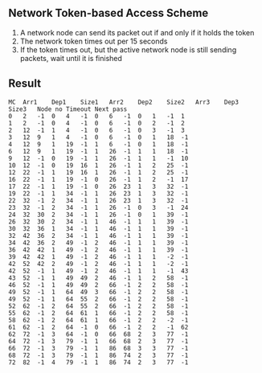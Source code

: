 ## Network Token-based Access Scheme

1. A network node can send its packet out if and only if it holds the token
2. The network token times out per 15 seconds
3. If the token times out, but the active network node is still sending packets, wait until it is finished

## Result
```
MC	Arr1	Dep1	Size1	Arr2	Dep2	Size2	Arr3	Dep3	Size3	Node no	Timeout	Next pass
0	2	-1	0	4	-1	0	6	-1	0	1	-1	1
1	2	-1	0	4	-1	0	6	-1	0	2	-1	2
2	12	-1	1	4	-1	0	6	-1	0	3	-1	3
3	12	9	1	4	-1	0	6	-1	0	1	18	-1
4	12	9	1	19	-1	1	6	-1	0	1	18	-1
6	12	9	1	19	-1	1	26	-1	1	1	18	-1
9	12	-1	0	19	-1	1	26	-1	1	1	-1	10
10	12	-1	0	19	16	1	26	-1	1	2	25	-1
12	22	-1	1	19	16	1	26	-1	1	2	25	-1
16	22	-1	1	19	-1	0	26	-1	1	2	-1	17
17	22	-1	1	19	-1	0	26	23	1	3	32	-1
19	22	-1	1	34	-1	1	26	23	1	3	32	-1
22	32	-1	2	34	-1	1	26	23	1	3	32	-1
23	32	-1	2	34	-1	1	26	-1	0	3	-1	24
24	32	30	2	34	-1	1	26	-1	0	1	39	-1
26	32	30	2	34	-1	1	46	-1	1	1	39	-1
30	32	36	1	34	-1	1	46	-1	1	1	39	-1
32	42	36	2	34	-1	1	46	-1	1	1	39	-1
34	42	36	2	49	-1	2	46	-1	1	1	39	-1
36	42	42	1	49	-1	2	46	-1	1	1	39	-1
39	42	42	1	49	-1	2	46	-1	1	1	-2	-1
42	52	42	2	49	-1	2	46	-1	1	1	-2	-1
42	52	-1	1	49	-1	2	46	-1	1	1	-1	43
43	52	-1	1	49	49	2	46	-1	1	2	58	-1
46	52	-1	1	49	49	2	66	-1	2	2	58	-1
49	52	-1	1	64	49	3	66	-1	2	2	58	-1
49	52	-1	1	64	55	2	66	-1	2	2	58	-1
52	62	-1	2	64	55	2	66	-1	2	2	58	-1
55	62	-1	2	64	61	1	66	-1	2	2	58	-1
58	62	-1	2	64	61	1	66	-1	2	2	-2	-1
61	62	-1	2	64	-1	0	66	-1	2	2	-1	62
62	72	-1	3	64	-1	0	66	68	2	3	77	-1
64	72	-1	3	79	-1	1	66	68	2	3	77	-1
66	72	-1	3	79	-1	1	86	68	3	3	77	-1
68	72	-1	3	79	-1	1	86	74	2	3	77	-1
72	82	-1	4	79	-1	1	86	74	2	3	77	-1
```
